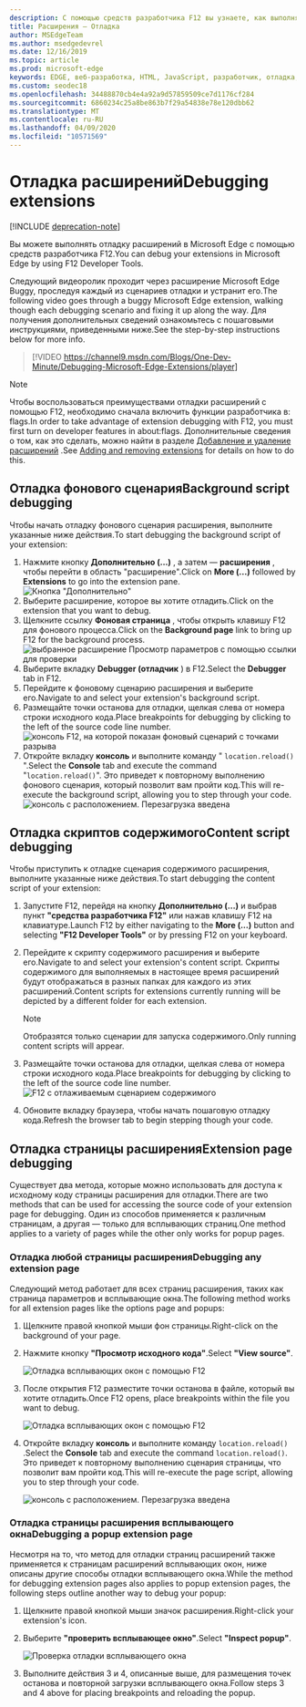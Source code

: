```yaml
---
description: С помощью средств разработчика F12 вы узнаете, как выполнять отладку фонового сценария расширения, сценариев содержимого и страниц расширений.
title: Расширения — Отладка
author: MSEdgeTeam
ms.author: msedgedevrel
ms.date: 12/16/2019
ms.topic: article
ms.prod: microsoft-edge
keywords: EDGE, веб-разработка, HTML, JavaScript, разработчик, отладка, отладка
ms.custom: seodec18
ms.openlocfilehash: 34488870cb4e4a92a9d57859509ce7d1176cf284
ms.sourcegitcommit: 6860234c25a8be863b7f29a54838e78e120dbb62
ms.translationtype: MT
ms.contentlocale: ru-RU
ms.lasthandoff: 04/09/2020
ms.locfileid: "10571569"
---
```

# <span data-ttu-id="83a1f-104">Отладка расширений</span><span class="sxs-lookup"><span data-stu-id="83a1f-104">Debugging extensions</span></span>  

[!INCLUDE [deprecation-note](../includes/deprecation-note.md)]  

<span data-ttu-id="83a1f-105">Вы можете выполнять отладку расширений в Microsoft Edge с помощью средств разработчика F12.</span><span class="sxs-lookup"><span data-stu-id="83a1f-105">You can debug your extensions in Microsoft Edge by using F12 Developer Tools.</span></span>

<span data-ttu-id="83a1f-106">Следующий видеоролик проходит через расширение Microsoft Edge Buggy, проследуя каждый из сценариев отладки и устранит его.</span><span class="sxs-lookup"><span data-stu-id="83a1f-106">The following video goes through a buggy Microsoft Edge extension, walking though each debugging scenario and fixing it up along the way.</span></span> <span data-ttu-id="83a1f-107">Для получения дополнительных сведений ознакомьтесь с пошаговыми инструкциями, приведенными ниже.</span><span class="sxs-lookup"><span data-stu-id="83a1f-107">See the step-by-step instructions below for more info.</span></span>

> [!VIDEO https://channel9.msdn.com/Blogs/One-Dev-Minute/Debugging-Microsoft-Edge-Extensions/player]


> [!NOTE]
> <span data-ttu-id="83a1f-108">Чтобы воспользоваться преимуществами отладки расширений с помощью F12, необходимо сначала включить функции разработчика в: flags.</span><span class="sxs-lookup"><span data-stu-id="83a1f-108">In order to take advantage of extension debugging with F12, you must first turn on developer features in about:flags.</span></span> <span data-ttu-id="83a1f-109">Дополнительные сведения о том, как это сделать, можно найти в разделе [Добавление и удаление расширений](./adding-and-removing-extensions.md) .</span><span class="sxs-lookup"><span data-stu-id="83a1f-109">See [Adding and removing extensions](./adding-and-removing-extensions.md) for details on how to do this.</span></span>


## <span data-ttu-id="83a1f-110">Отладка фонового сценария</span><span class="sxs-lookup"><span data-stu-id="83a1f-110">Background script debugging</span></span>
<span data-ttu-id="83a1f-111">Чтобы начать отладку фонового сценария расширения, выполните указанные ниже действия.</span><span class="sxs-lookup"><span data-stu-id="83a1f-111">To start debugging the background script of your extension:</span></span>

1. <span data-ttu-id="83a1f-112">Нажмите кнопку **Дополнительно (...)** , а затем — **расширения** , чтобы перейти в область "расширение".</span><span class="sxs-lookup"><span data-stu-id="83a1f-112">Click on **More (...)** followed by **Extensions** to go into the extension pane.</span></span>  
 ![Кнопка "Дополнительно"](./../media/morebutton.png)
2. <span data-ttu-id="83a1f-114">Выберите расширение, которое вы хотите отладить.</span><span class="sxs-lookup"><span data-stu-id="83a1f-114">Click on the extension that you want to debug.</span></span>
3. <span data-ttu-id="83a1f-115">Щелкните ссылку **Фоновая страница** , чтобы открыть клавишу F12 для фонового процесса.</span><span class="sxs-lookup"><span data-stu-id="83a1f-115">Click on the **Background page** link to bring up F12 for the background process.</span></span>  
 ![выбранное расширение Просмотр параметров с помощью ссылки для проверки](./../media/debug-inspect.png)
4. <span data-ttu-id="83a1f-117">Выберите вкладку **Debugger (отладчик** ) в F12.</span><span class="sxs-lookup"><span data-stu-id="83a1f-117">Select the **Debugger** tab in F12.</span></span>
5. <span data-ttu-id="83a1f-118">Перейдите к фоновому сценарию расширения и выберите его.</span><span class="sxs-lookup"><span data-stu-id="83a1f-118">Navigate to and select your extension's background script.</span></span>
6. <span data-ttu-id="83a1f-119">Размещайте точки останова для отладки, щелкая слева от номера строки исходного кода.</span><span class="sxs-lookup"><span data-stu-id="83a1f-119">Place breakpoints for debugging by clicking to the left of the source code line number.</span></span>  
 ![консоль F12, на которой показан фоновый сценарий с точками разрыва](./../media/debug-f12-background.png)
7. <span data-ttu-id="83a1f-121">Откройте вкладку **консоль** и выполните команду " `location.reload()` ".</span><span class="sxs-lookup"><span data-stu-id="83a1f-121">Select the **Console** tab and execute the command "`location.reload()`".</span></span> <span data-ttu-id="83a1f-122">Это приведет к повторному выполнению фонового сценария, который позволит вам пройти код.</span><span class="sxs-lookup"><span data-stu-id="83a1f-122">This will re-execute the background script, allowing you to step through your code.</span></span>  
 ![консоль с расположением. Перезагрузка введена](./../media/debug-f12-background-console.png)


## <span data-ttu-id="83a1f-124">Отладка скриптов содержимого</span><span class="sxs-lookup"><span data-stu-id="83a1f-124">Content script debugging</span></span>
<span data-ttu-id="83a1f-125">Чтобы приступить к отладке сценария содержимого расширения, выполните указанные ниже действия.</span><span class="sxs-lookup"><span data-stu-id="83a1f-125">To start debugging the content script of your extension:</span></span>

1. <span data-ttu-id="83a1f-126">Запустите F12, перейдя на кнопку **Дополнительно (...)** и выбрав пункт **"средства разработчика F12"** или нажав клавишу F12 на клавиатуре.</span><span class="sxs-lookup"><span data-stu-id="83a1f-126">Launch F12 by either navigating to the **More (...)** button and selecting **"F12 Developer Tools"** or by pressing F12 on your keyboard.</span></span>
2. <span data-ttu-id="83a1f-127">Перейдите к скрипту содержимого расширения и выберите его.</span><span class="sxs-lookup"><span data-stu-id="83a1f-127">Navigate to and select your extension's content script.</span></span> <span data-ttu-id="83a1f-128">Скрипты содержимого для выполняемых в настоящее время расширений будут отображаться в разных папках для каждого из этих расширений.</span><span class="sxs-lookup"><span data-stu-id="83a1f-128">Content scripts for extensions currently running will be depicted by a different folder for each extension.</span></span>

    > [!NOTE]
    > <span data-ttu-id="83a1f-129">Отобразятся только сценарии для запуска содержимого.</span><span class="sxs-lookup"><span data-stu-id="83a1f-129">Only running content scripts will appear.</span></span>

3. <span data-ttu-id="83a1f-130">Размещайте точки останова для отладки, щелкая слева от номера строки исходного кода.</span><span class="sxs-lookup"><span data-stu-id="83a1f-130">Place breakpoints for debugging by clicking to the left of the source code line number.</span></span>  
 ![F12 с отлаживаемым сценарием содержимого](./../media/debug-content-f12.png)
4. <span data-ttu-id="83a1f-132">Обновите вкладку браузера, чтобы начать пошаговую отладку кода.</span><span class="sxs-lookup"><span data-stu-id="83a1f-132">Refresh the browser tab to begin stepping though your code.</span></span>




## <span data-ttu-id="83a1f-133">Отладка страницы расширения</span><span class="sxs-lookup"><span data-stu-id="83a1f-133">Extension page debugging</span></span>

<span data-ttu-id="83a1f-134">Существует два метода, которые можно использовать для доступа к исходному коду страницы расширения для отладки.</span><span class="sxs-lookup"><span data-stu-id="83a1f-134">There are two methods that can be used for accessing the source code of your extension page for debugging.</span></span> <span data-ttu-id="83a1f-135">Один из способов применяется к различным страницам, а другая — только для всплывающих страниц.</span><span class="sxs-lookup"><span data-stu-id="83a1f-135">One method applies to a variety of pages while the other only works for popup pages.</span></span>

### <span data-ttu-id="83a1f-136">Отладка любой страницы расширения</span><span class="sxs-lookup"><span data-stu-id="83a1f-136">Debugging any extension page</span></span>
<span data-ttu-id="83a1f-137">Следующий метод работает для всех страниц расширения, таких как страница параметров и всплывающие окна.</span><span class="sxs-lookup"><span data-stu-id="83a1f-137">The following method works for all extension pages like the options page and popups:</span></span>


1. <span data-ttu-id="83a1f-138">Щелкните правой кнопкой мыши фон страницы.</span><span class="sxs-lookup"><span data-stu-id="83a1f-138">Right-click on the background of your page.</span></span>
2. <span data-ttu-id="83a1f-139">Нажмите кнопку **"Просмотр исходного кода"**.</span><span class="sxs-lookup"><span data-stu-id="83a1f-139">Select **"View source"**.</span></span>

   ![Отладка всплывающих окон с помощью F12](./../media/debug-popup-select.png)

3. <span data-ttu-id="83a1f-141">После открытия F12 разместите точки останова в файле, который вы хотите отладить.</span><span class="sxs-lookup"><span data-stu-id="83a1f-141">Once F12 opens, place breakpoints within the file you want to debug.</span></span>

   ![Отладка всплывающих окон с помощью F12](./../media/debug-popup-f12.png)
4. <span data-ttu-id="83a1f-143">Откройте вкладку **консоль** и выполните команду `location.reload()` .</span><span class="sxs-lookup"><span data-stu-id="83a1f-143">Select the **Console** tab and execute the command `location.reload()`.</span></span> <span data-ttu-id="83a1f-144">Это приведет к повторному выполнению сценария страницы, что позволит вам пройти код.</span><span class="sxs-lookup"><span data-stu-id="83a1f-144">This will re-execute the page script, allowing you to step through your code.</span></span>  

   ![консоль с расположением. Перезагрузка введена](./../media/debug-f12-background-console.png)

### <span data-ttu-id="83a1f-146">Отладка страницы расширения всплывающего окна</span><span class="sxs-lookup"><span data-stu-id="83a1f-146">Debugging a popup extension page</span></span>
<span data-ttu-id="83a1f-147">Несмотря на то, что метод для отладки страниц расширений также применяется к страницам расширений всплывающих окон, ниже описаны другие способы отладки всплывающего окна.</span><span class="sxs-lookup"><span data-stu-id="83a1f-147">While the method for debugging extension pages also applies to popup extension pages, the following steps outline another way to debug your popup:</span></span>

1. <span data-ttu-id="83a1f-148">Щелкните правой кнопкой мыши значок расширения.</span><span class="sxs-lookup"><span data-stu-id="83a1f-148">Right-click your extension's icon.</span></span>
2. <span data-ttu-id="83a1f-149">Выберите **"проверить всплывающее окно"**.</span><span class="sxs-lookup"><span data-stu-id="83a1f-149">Select **"Inspect popup"**.</span></span>

   ![Проверка отладки всплывающего окна](./../media/debug-popup-inspect.png)
3. <span data-ttu-id="83a1f-151">Выполните действия 3 и 4, описанные выше, для размещения точек останова и повторной загрузки всплывающего окна.</span><span class="sxs-lookup"><span data-stu-id="83a1f-151">Follow steps 3 and 4 above for placing breakpoints and reloading the popup.</span></span>
